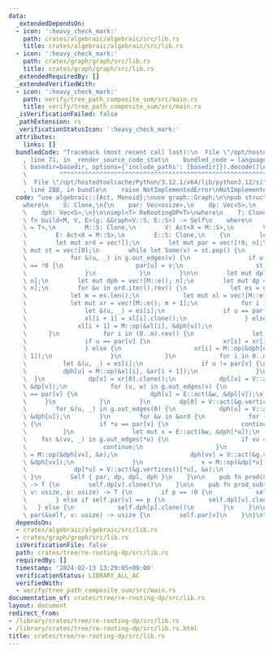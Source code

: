 ```yaml
---
data:
  _extendedDependsOn:
  - icon: ':heavy_check_mark:'
    path: crates/algebraic/algebraic/src/lib.rs
    title: crates/algebraic/algebraic/src/lib.rs
  - icon: ':heavy_check_mark:'
    path: crates/graph/graph/src/lib.rs
    title: crates/graph/graph/src/lib.rs
  _extendedRequiredBy: []
  _extendedVerifiedWith:
  - icon: ':heavy_check_mark:'
    path: verify/tree_path_composite_sum/src/main.rs
    title: verify/tree_path_composite_sum/src/main.rs
  _isVerificationFailed: false
  _pathExtension: rs
  _verificationStatusIcon: ':heavy_check_mark:'
  attributes:
    links: []
  bundledCode: "Traceback (most recent call last):\n  File \"/opt/hostedtoolcache/Python/3.12.1/x64/lib/python3.12/site-packages/onlinejudge_verify/documentation/build.py\"\
    , line 71, in _render_source_code_stat\n    bundled_code = language.bundle(stat.path,\
    \ basedir=basedir, options={'include_paths': [basedir]}).decode()\n          \
    \         ^^^^^^^^^^^^^^^^^^^^^^^^^^^^^^^^^^^^^^^^^^^^^^^^^^^^^^^^^^^^^^^^^^^^^^^^^^^^^^^^^\n\
    \  File \"/opt/hostedtoolcache/Python/3.12.1/x64/lib/python3.12/site-packages/onlinejudge_verify/languages/rust.py\"\
    , line 288, in bundle\n    raise NotImplementedError\nNotImplementedError\n"
  code: "use algebraic::{Act, Monoid};\nuse graph::Graph;\n\npub struct ReRootingDP<S>\n\
    where\n    S: Clone,\n{\n    par: Vec<usize>,\n    dp: Vec<S>,\n    dpl: Vec<S>,\n\
    \    dph: Vec<S>,\n}\n\nimpl<T> ReRootingDP<T>\nwhere\n    T: Clone,\n{\n    pub\
    \ fn build<M, V, E>(g: &Graph<V::S, E::S>) -> Self\n    where\n        M: Monoid<S\
    \ = T>,\n        M::S: Clone,\n        V: Act<X = M::S>,\n        V::S: Clone,\n\
    \        E: Act<X = M::S>,\n        E::S: Clone,\n    {\n        let n = g.size();\n\
    \        let mut ord = vec![];\n        let mut par = vec![!0; n];\n        let\
    \ mut st = vec![0];\n        while let Some(v) = st.pop() {\n            ord.push(v);\n\
    \            for &(u, _) in g.out_edges(v) {\n                if u != 0 && par[u]\
    \ == !0 {\n                    par[u] = v;\n                    st.push(u);\n\
    \                }\n            }\n        }\n\n        let mut dpl = vec![M::e();\
    \ n];\n        let mut dph = vec![M::e(); n];\n        let mut dp = vec![M::e();\
    \ n];\n        for &v in ord.iter().rev() {\n            let es = g.out_edges(v).collect::<Vec<_>>();\n\
    \            let m = es.len();\n            let mut xl = vec![M::e(); m + 1];\n\
    \            let mut xr = vec![M::e(); m + 1];\n            for i in 0..m {\n\
    \                let &(u, _) = es[i];\n                if u == par[v] {\n    \
    \                xl[i + 1] = xl[i].clone();\n                } else {\n      \
    \              xl[i + 1] = M::op(&xl[i], &dph[u]);\n                }\n      \
    \      }\n            for i in (0..m).rev() {\n                let &(u, _) = es[i];\n\
    \                if u == par[v] {\n                    xr[i] = xr[i + 1].clone();\n\
    \                } else {\n                    xr[i] = M::op(&dph[u], &xr[i +\
    \ 1]);\n                }\n            }\n            for i in 0..m {\n      \
    \          let &(u, _) = es[i];\n                if u != par[v] {\n          \
    \          dph[u] = M::op(&xl[i], &xr[i + 1]);\n                }\n          \
    \  }\n            dp[v] = xr[0].clone();\n            dpl[v] = V::act(&g.vertices()[v],\
    \ &dp[v]);\n            for (u, w) in g.out_edges(v) {\n                if *u\
    \ == par[v] {\n                    dph[v] = E::act(&w, &dpl[v]);\n           \
    \     }\n            }\n        }\n        dp[0] = V::act(&g.vertices()[0], &dp[0]);\n\
    \        for &(u, _) in g.out_edges(0) {\n            dph[u] = V::act(&g.vertices()[0],\
    \ &dph[u]);\n        }\n        for &v in &ord {\n            for (u, w) in g.out_edges(v)\
    \ {\n                if *u == par[v] {\n                    continue;\n      \
    \          }\n                let mut x = E::act(&w, &dph[*u]);\n            \
    \    for &(vv, _) in g.out_edges(*u) {\n                    if vv == v {\n   \
    \                     continue;\n                    }\n                    dph[vv]\
    \ = M::op(&dph[vv], &x);\n                    dph[vv] = V::act(&g.vertices()[*u],\
    \ &dph[vv]);\n                }\n                x = M::op(&dp[*u], &x);\n   \
    \             dp[*u] = V::act(&g.vertices()[*u], &x);\n            }\n       \
    \ }\n        Self { par, dp, dpl, dph }\n    }\n\n    pub fn prod(&self, v: usize)\
    \ -> T {\n        self.dp[v].clone()\n    }\n\n    pub fn prod_subtree(&self,\
    \ v: usize, p: usize) -> T {\n        if p == !0 {\n            self.dp[v].clone()\n\
    \        } else if self.par[v] == p {\n            self.dpl[v].clone()\n     \
    \   } else {\n            self.dph[p].clone()\n        }\n    }\n\n    pub fn\
    \ par(&self, v: usize) -> usize {\n        self.par[v]\n    }\n}\n"
  dependsOn:
  - crates/algebraic/algebraic/src/lib.rs
  - crates/graph/graph/src/lib.rs
  isVerificationFile: false
  path: crates/tree/re-rooting-dp/src/lib.rs
  requiredBy: []
  timestamp: '2024-02-13 13:29:05+09:00'
  verificationStatus: LIBRARY_ALL_AC
  verifiedWith:
  - verify/tree_path_composite_sum/src/main.rs
documentation_of: crates/tree/re-rooting-dp/src/lib.rs
layout: document
redirect_from:
- /library/crates/tree/re-rooting-dp/src/lib.rs
- /library/crates/tree/re-rooting-dp/src/lib.rs.html
title: crates/tree/re-rooting-dp/src/lib.rs
---
```

